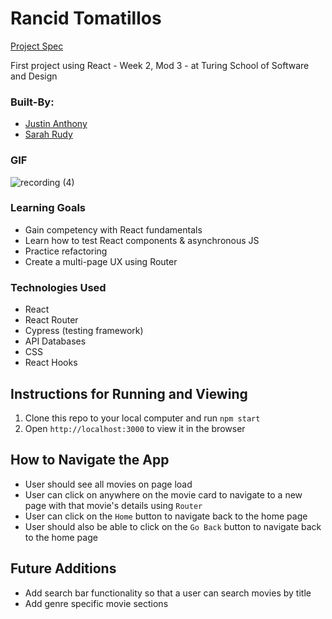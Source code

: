 # Rancid Tomatillos
[Project Spec](https://frontend.turing.edu/projects/module-3/rancid-tomatillos-v3.html)

First project using React - Week 2, Mod 3 - at Turing School of Software and Design

### Built-By: 
+ [Justin Anthony](https://github.com/justincanthony)
+ [Sarah Rudy](https://github.com/sarahrudy)

### GIF
 ![recording (4)](https://user-images.githubusercontent.com/82064981/132330421-bdec2229-b7c9-4002-8365-e84cc4a4ac7c.gif)

### Learning Goals
+ Gain competency with React fundamentals
+ Learn how to test React components & asynchronous JS
+ Practice refactoring
+ Create a multi-page UX using Router

### Technologies Used
+ React 
+ React Router
+ Cypress (testing framework)
+ API Databases
+ CSS 
+ React Hooks

## Instructions for Running and Viewing 

1. Clone this repo to your local computer and run `npm start`
2. Open `http://localhost:3000` to view it in the browser

## How to Navigate the App

+ User should see all movies on page load 
+ User can click on anywhere on the movie card to navigate to a new page with that movie's details using `Router` 
+ User can click on the `Home` button to navigate back to the home page 
+ User should also be able to click on the `Go Back` button to navigate back to the home page 

## Future Additions 
+ Add search bar functionality so that a user can search movies by title
+ Add genre specific movie sections 
